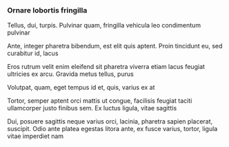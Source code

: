 ### Ornare lobortis fringilla

Tellus, dui, turpis. Pulvinar quam, fringilla vehicula leo condimentum pulvinar

Ante, integer pharetra bibendum, est elit quis aptent. Proin tincidunt eu, sed curabitur id, lacus

Eros rutrum velit enim eleifend sit pharetra viverra etiam lacus feugiat ultricies ex arcu. Gravida metus tellus, purus

Volutpat, quam, eget tempus id et, quis, varius ex at

Tortor, semper aptent orci mattis ut congue, facilisis feugiat taciti ullamcorper justo finibus sem. Ex luctus ligula, vitae sagittis

Dui, posuere sagittis neque varius orci, lacinia, pharetra sapien placerat, suscipit. Odio ante platea egestas litora ante, ex fusce varius, tortor, ligula vitae imperdiet nam


